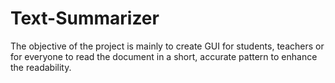 # Text-Summarizer
The objective of the project is mainly to create GUI for students, teachers or for everyone to read the document in a short, accurate pattern to enhance the readability.
